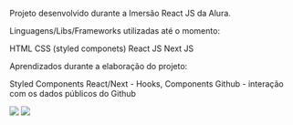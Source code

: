 Projeto desenvolvido durante a Imersão React JS da Alura.

Linguagens/Libs/Frameworks utilizadas até o momento:

HTML
CSS (styled componets)
React JS
Next JS


Aprendizados durante a elaboração do projeto:

Styled Components
React/Next - Hooks, Components
Github - interação com os dados públicos do Github

<img src="./public/index.png">
<img src="./public/chat.png">